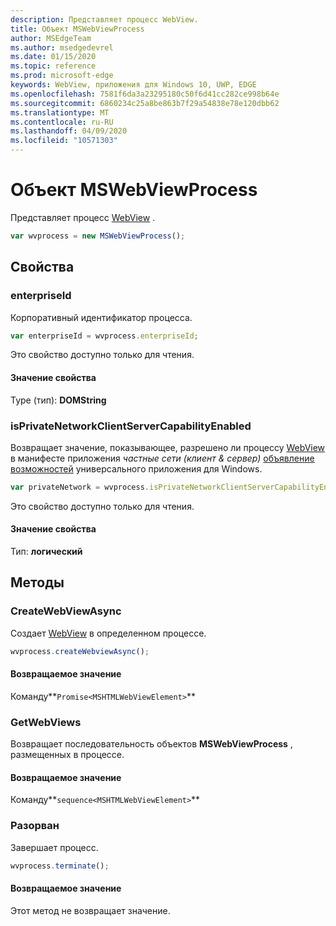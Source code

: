 ```yaml
---
description: Представляет процесс WebView.
title: Объект MSWebViewProcess
author: MSEdgeTeam
ms.author: msedgedevrel
ms.date: 01/15/2020
ms.topic: reference
ms.prod: microsoft-edge
keywords: WebView, приложения для Windows 10, UWP, EDGE
ms.openlocfilehash: 7581f6da3a23295180c50f6d41cc282ce998b64e
ms.sourcegitcommit: 6860234c25a8be863b7f29a54838e78e120dbb62
ms.translationtype: MT
ms.contentlocale: ru-RU
ms.lasthandoff: 04/09/2020
ms.locfileid: "10571303"
---
```

# Объект MSWebViewProcess

Представляет процесс [WebView](../webview.md) .

```js
var wvprocess = new MSWebViewProcess();
```

## Свойства

### enterpriseId

Корпоративный идентификатор процесса.

```js
var enterpriseId = wvprocess.enterpriseId;
```

Это свойство доступно только для чтения.

#### Значение свойства
Type (тип): **DOMString**

### isPrivateNetworkClientServerCapabilityEnabled

Возвращает значение, показывающее, разрешено ли процессу [WebView](../webview.md) в манифесте приложения *частные сети (клиент & сервер)* [объявление возможностей](/windows/uwp/packaging/app-capability-declarations) универсального приложения для Windows.

```js
var privateNetwork = wvprocess.isPrivateNetworkClientServerCapabilityEnabled;
```

Это свойство доступно только для чтения.

#### Значение свойства
Тип: **логический**

## Методы

### CreateWebViewAsync

Создает [WebView](../webview.md) в определенном процессе.

```js
wvprocess.createWebviewAsync();
```

#### Возвращаемое значение

Команду**`Promise<MSHTMLWebViewElement>`**

### GetWebViews

Возвращает последовательность объектов **MSWebViewProcess** , размещенных в процессе.

#### Возвращаемое значение

Команду**`sequence<MSHTMLWebViewElement>`**

### Разорван

Завершает процесс.

```js
wvprocess.terminate();
```

#### Возвращаемое значение

Этот метод не возвращает значение.
